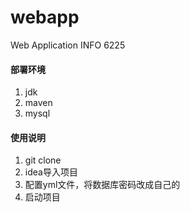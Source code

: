 # webapp
Web Application INFO 6225
#### 部署环境

1.  jdk
2.  maven
3.  mysql

#### 使用说明

1.  git clone
2.  idea导入项目
3.  配置yml文件，将数据库密码改成自己的
4.  启动项目
